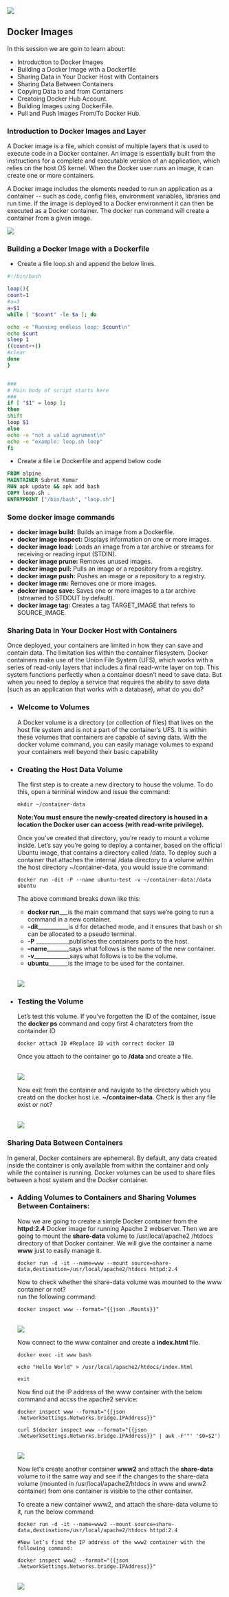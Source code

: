 <img src="images/c4logo.png">

## Docker Images
In this session we are goin to learn about:

* Introduction to Docker Images
* Building a Docker Image with a Dockerfile
* Sharing Data in Your Docker Host with Containers
* Sharing Data Between Containers
* Copying Data to and from Containers
* Creatoing Docker Hub Account.
* Building Images using DockerFile.
* Pull and Push Images From/To Docker Hub.

### Introduction to Docker Images and Layer

A Docker image is a file, which consist of multiple layers that is used to execute code in a Docker container. 
An image is essentially built from the instructions for a complete and executable version of an application, which relies on the host OS kernel. When the Docker user runs an image, it can create one or more containers.

A Docker image includes the elements needed to run an application as a container -- such as code, config files, environment variables, libraries and run time. If the image is deployed to a Docker environment it can then be executed as a Docker container. The docker run command will create a container from a given image.

<img src="images/docker_image_layer.jpg">

### Building a Docker Image with a Dockerfile
- Create a file loop.sh and append the below lines.

```bash
#!/bin/bash

loop(){
count=1
#a=3
a=$1
while [ "$count" -le $a ]; do

echo -e "Running endless loop: $count\n"
echo $cunt
sleep 1
((count++))
#clear
done
}


###
# Main body of script starts here
###
if [ "$1" = loop ];
then
shift
loop $1
else
echo -e "not a valid agrument\n"
echo -e "example: loop.sh loop"
fi
```
- Create a file i.e Dockerfile and append below code

```Dockerfile
FROM alpine
MAINTAINER Subrat Kumar
RUN apk update && apk add bash
COPY loop.sh .
ENTRYPOINT ["/bin/bash", "loop.sh"]
```

### Some docker image commands
- **docker image build:**       Builds an image from a Dockerfile.
- **docker image inspect:**     Displays information on one or more images.
- **docker image load:**        Loads an image from a tar archive or streams for receiving or reading input (STDIN).
- **docker image prune:**       Removes unused images.
- **docker image pull:**        Pulls an image or a repository from a registry.
- **docker image push:**        Pushes an image or a repository to a registry.
- **docker image rm:**          Removes one or more images.
- **docker image save:**        Saves one or more images to a tar archive (streamed to STDOUT by default).
- **docker image tag:**         Creates a tag TARGET_IMAGE that refers to SOURCE_IMAGE.


### Sharing Data in Your Docker Host with Containers

Once deployed, your containers are limited in how they can save and contain data. The limitation lies within the container filesystem. Docker containers make use of the Union File System (UFS), which works with a series of read-only layers that includes a final read-write layer on top. This system functions perfectly when a container doesn’t need to save data. But when you need to deploy a service that requires the ability to save data (such as an application that works with a database), what do you do?

- ### Welcome to Volumes

    A Docker volume is a directory (or collection of files) that lives on the host file system and is not a part of the container’s UFS.    It is within these volumes that containers are capable of saving data. With the docker volume command, you can easily manage volumes   to expand your containers well beyond their basic capability

- ### Creating the Host Data Volume
    The first step is to create a new directory to house the volume. To do this, open a terminal window and issue the command:
    ```
    mkdir ~/container-data
    ```
    **Note:You must ensure the newly-created directory is housed in a location the Docker user can access (with read-write privilege).**    

    Once you’ve created that directory, you’re ready to mount a volume inside. Let’s say you’re going to deploy 
    a container, based on the official Ubuntu image, that contains a directory called /data. 
    To deploy such a container that attaches the internal /data directory to a volume within the host directory 
    ~/container-data, you would issue the command:

    ```
    docker run -dit -P --name ubuntu-test -v ~/container-data:/data ubuntu
    ```
    The above command breaks down like this:

    - **docker run**___is the main command that says we’re going to run a command in a new container.
    - **-dit**___________is d for detached mode, and it ensures that bash or sh can be allocated to a pseudo terminal.
    - **-P**  ____________publishes the containers ports to the host.
    - **–name**________says what follows is the name of the new container.
    - **-v**_____________says what follows is to be the volume.
    - **ubuntu**_______is the image to be used for the container.

    <br><img src="images/creating-host-data-volume.jpg"></br>

- ### Testing the Volume
    Let’s test this volume. If you’ve forgotten the ID of the container, issue the **docker ps** command and copy first 4 charatcters from the containder ID

    ```
    docker attach ID #Replace ID with correct docker ID
    ```
    Once you attach to the container go to **/data** and create a file.  

    <br><img src="images/testing-the-volume.jpg"></br> 

    Now exit from the container and navigate to the directory which you creatd on the docker host i.e. **~/container-data**. 
    Check is ther any file exist or not?
    
    <br><img src="images/testing-the-volume-1.jpg"></br> 

### Sharing Data Between Containers
In general, Docker containers are ephemeral. By default, any data created inside the container is only available from within the container and only while the container is running. Docker volumes can be used to share files between a host system and the Docker container.

- ### Adding Volumes to Containers and Sharing Volumes Between Containers:
    Now we are going to create a simple Docker container from the **httpd:2.4** Docker image for running Apache 2 webserver. Then we are going to mount the **share-data** volume to /usr/local/apache2 /htdocs directory of that Docker container. We will give the container a name **www** just to easily manage it.

    ```
    docker run -d -it --name=www --mount source=share-data,destination=/usr/local/apache2/htdocs httpd:2.4
    ```
    Now to check whether the share-data volume was mounted to the www container or not?  
    run the following command:

    ```
    docker inspect www --format="{{json .Mounts}}"
    ```
    <br><img src="images/inspect-volume-mount1.jpg"></br>
    
    Now connect to the www container and create a **index.html** file.

    ```
    docker exec -it www bash

    echo "Hello World" > /usr/local/apache2/htdocs/index.html

    exit
    ```

    Now find out the IP address of the www container with the below command and accss the apache2 service:
    
    ```
    docker inspect www --format="{{json .NetworkSettings.Networks.bridge.IPAddress}}"

    curl $(docker inspect www --format="{{json .NetworkSettings.Networks.bridge.IPAddress}}" | awk -F'"' '$0=$2')
    ```
    <br><img src="images/inspect-ip-address.jpg"></br>


    Now let's create another container **www2** and attach the **share-data** volume to it the same way and see if the changes to the share-data volume (mounted in /usr/local/apache2/htdocs in www and www2 container) from one container is visible to the other container.

    To create a new container www2, and attach the share-data volume to it, run the below command:

    ```
    docker run -d -it --name=www2 --mount source=share-data,destination=/usr/local/apache2/htdocs httpd:2.4

    #Now let’s find the IP address of the www2 container with the following command:

    docker inspect www2 --format="{{json .NetworkSettings.Networks.bridge.IPAddress}}"

    ```
    <br><img src="images/inspect-ip-address-www2.jpg"></br>

